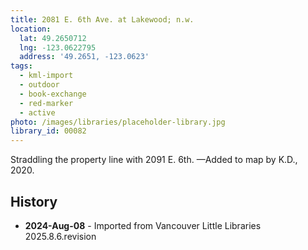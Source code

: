 ```yaml
---
title: 2081 E. 6th Ave. at Lakewood; n.w.
location:
  lat: 49.2650712
  lng: -123.0622795
  address: '49.2651, -123.0623'
tags:
  - kml-import
  - outdoor
  - book-exchange
  - red-marker
  - active
photo: /images/libraries/placeholder-library.jpg
library_id: 00082
---
```

Straddling the property line with 2091 E. 6th.
—Added to map by K.D., 2020. 

## History
- **2024-Aug-08** - Imported from Vancouver Little Libraries 2025.8.6.revision
